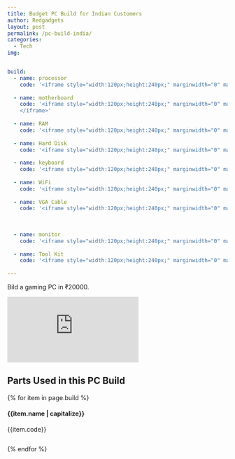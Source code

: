 ```yaml
---
title: Budget PC Build for Indian Customers
author: Redgadgets
layout: post
permalink: /pc-build-india/
categories:
  - Tech
img: 


build:
  - name: processor
    code: '<iframe style="width:120px;height:240px;" marginwidth="0" marginheight="0" scrolling="no" frameborder="0" src="//ws-in.amazon-adsystem.com/widgets/q?ServiceVersion=20070822&OneJS=1&Operation=GetAdHtml&MarketPlace=IN&source=ac&ref=tf_til&ad_type=product_link&tracking_id=redga-21&marketplace=amazon&region=IN&placement=B01N7U18M1&asins=B01N7U18M1&linkId=bc89f3382868fa5371920628ef625e15&show_border=true&link_opens_in_new_window=true&price_color=333333&title_color=0066c0&bg_color=ffffff"></iframe>'
    
  - name: motherboard
    code: '<iframe style="width:120px;height:240px;" marginwidth="0" marginheight="0" scrolling="no" frameborder="0" src="//ws-in.amazon-adsystem.com/widgets/q?ServiceVersion=20070822&OneJS=1&Operation=GetAdHtml&MarketPlace=IN&source=ac&ref=tf_til&ad_type=product_link&tracking_id=redga-21&marketplace=amazon&region=IN&placement=B06Y4SG6RY&asins=B06Y4SG6RY&linkId=3afac76d3eae14c330139bc1e360467e&show_border=true&link_opens_in_new_window=true&price_color=333333&title_color=0066c0&bg_color=ffffff">
    </iframe>'
    
  - name: RAM
    code: '<iframe style="width:120px;height:240px;" marginwidth="0" marginheight="0" scrolling="no" frameborder="0" src="//ws-in.amazon-adsystem.com/widgets/q?ServiceVersion=20070822&OneJS=1&Operation=GetAdHtml&MarketPlace=IN&source=ss&ref=as_ss_li_til&ad_type=product_link&tracking_id=redga-21&marketplace=amazon&region=IN&placement=B01ARHCZYO&asins=B01ARHCZYO&linkId=3d3b42409ea9857799800ba49168e264&show_border=true&link_opens_in_new_window=true"></iframe>'
    
  - name: Hard Disk
    code: '<iframe style="width:120px;height:240px;" marginwidth="0" marginheight="0" scrolling="no" frameborder="0" src="//ws-in.amazon-adsystem.com/widgets/q?ServiceVersion=20070822&OneJS=1&Operation=GetAdHtml&MarketPlace=IN&source=ss&ref=as_ss_li_til&ad_type=product_link&tracking_id=redga-21&marketplace=amazon&region=IN&placement=B0088PUEPK&asins=B0088PUEPK&linkId=e948e06c23dfae67a0083d79a615b51c&show_border=true&link_opens_in_new_window=true"></iframe>'
    
  - name: keyboard
    code: '<iframe style="width:120px;height:240px;" marginwidth="0" marginheight="0" scrolling="no" frameborder="0" src="//ws-in.amazon-adsystem.com/widgets/q?ServiceVersion=20070822&OneJS=1&Operation=GetAdHtml&MarketPlace=IN&source=ss&ref=as_ss_li_til&ad_type=product_link&tracking_id=redga-21&marketplace=amazon&region=IN&placement=B00U126ZGA&asins=B00U126ZGA&linkId=ae8e5b812d3e7d867d818e2a6d350d92&show_border=true&link_opens_in_new_window=true"></iframe>'
    
  - name: WiFi
    code: '<iframe style="width:120px;height:240px;" marginwidth="0" marginheight="0" scrolling="no" frameborder="0" src="//ws-in.amazon-adsystem.com/widgets/q?ServiceVersion=20070822&OneJS=1&Operation=GetAdHtml&MarketPlace=IN&source=ss&ref=as_ss_li_til&ad_type=product_link&tracking_id=redga-21&marketplace=amazon&region=IN&placement=B008IFXQFU&asins=B008IFXQFU&linkId=21cd3615794f78b5ec817f30ceb3bf76&show_border=true&link_opens_in_new_window=true"></iframe>'
    
  - name: VGA Cable
    code: '<iframe style="width:120px;height:240px;" marginwidth="0" marginheight="0" scrolling="no" frameborder="0" src="//ws-in.amazon-adsystem.com/widgets/q?ServiceVersion=20070822&OneJS=1&Operation=GetAdHtml&MarketPlace=IN&source=ss&ref=as_ss_li_til&ad_type=product_link&tracking_id=redga-21&marketplace=amazon&region=IN&placement=B019RIO2NG&asins=B019RIO2NG&linkId=088d4658001253a01681670d5ff9c3c6&show_border=true&link_opens_in_new_window=true"></iframe>'
    
    
      
  - name: monitor
    code: '<iframe style="width:120px;height:240px;" marginwidth="0" marginheight="0" scrolling="no" frameborder="0" src="//ws-in.amazon-adsystem.com/widgets/q?ServiceVersion=20070822&OneJS=1&Operation=GetAdHtml&MarketPlace=IN&source=ss&ref=as_ss_li_til&ad_type=product_link&tracking_id=redga-21&marketplace=amazon&region=IN&placement=B01IBM5V66&asins=B01IBM5V66&linkId=32b3711c48d3e556f5ece424920e74ba&show_border=true&link_opens_in_new_window=true"></iframe>'      
 
  - name: Tool Kit
    code: '<iframe style="width:120px;height:240px;" marginwidth="0" marginheight="0" scrolling="no" frameborder="0" src="//ws-in.amazon-adsystem.com/widgets/q?ServiceVersion=20070822&OneJS=1&Operation=GetAdHtml&MarketPlace=IN&source=ss&ref=as_ss_li_til&ad_type=product_link&tracking_id=redga-21&marketplace=amazon&region=IN&placement=B000NIGJ68&asins=B000NIGJ68&linkId=8d39c9cfc1887b1ff96b9188b73cb972&show_border=true&link_opens_in_new_window=true"></iframe>'
    
---
```


<link rel="dns-prefetch" href="//ws-in.amazon-adsystem.com">
<link rel="dns-prefetch" href="//www.ytimg.com/">
<link rel="dns-prefetch" href="//www.youtube.com/">


Bild a gaming PC in ₹20000. 

<iframe class="video" src="https://www.youtube.com/embed/3L3IGKJIkBo?modestbranding=1&rel=0&start=0&end=1442&ytp-pause-overlay=0&showinfo=0" frameborder="0" allowfullscreen></iframe>

## Parts Used in this PC Build


<div class="row">
   {% for item in page.build %}
    <div class="col-md-3">
       <h4>{{item.name | capitalize}}</h4>
        {{item.code}}
    </div>
    {% endfor %}
</div>

<style>
.col-md-3 {
    margin-bottom: 2em;
}
</style>
